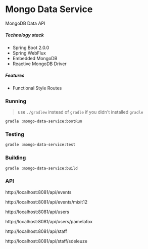 Mongo Data Service
==================
MongoDB Data API

##### Technology stack
* Spring Boot 2.0.0
* Spring WebFlux
* Embedded MongoDB
* Reactive MongoDB Driver

##### Features
* Functional Style Routes

### Running
> use `./gradlew` instead of `gradle` if you didn't installed `gradle`
```bash
gradle :mongo-data-service:bootRun
```
### Testing
```bash
gradle :mongo-data-service:test
```
### Building 
```bash
gradle :mongo-data-service:build
```

### API
http://localhost:8081/api/events

http://localhost:8081/api/events/mixit12

http://localhost:8081/api/users

http://localhost:8081/api/users/pamelafox

http://localhost:8081/api/staff

http://localhost:8081/api/staff/sdeleuze
